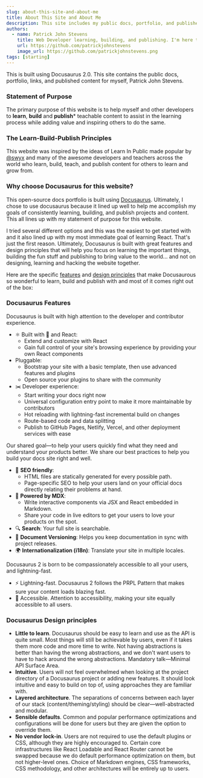 ```yaml
---
slug: about-this-site-and-about-me
title: About This Site and About Me
description: This site includes my public docs, portfolio, and published content. This primary purpose of this website is to help myself and other web developers to learn, build and publish teachable content to assist in the learning process while adding value and inspiring others to do the same.
authors:
  - name: Patrick John Stevens
    title: Web Developer learning, building, and publishing. I'm here to serve.
    url: https://github.com/patrickjohnstevens
    image_url: https://github.com/patrickjohnstevens.png
tags: [starting]
---
```


This is built using Docusaurus 2.0. This site contains the public docs, portfolio, links, and published content for myself, Patrick John Stevens.

### Statement of Purpose

The primary purpose of this website is to help myself and other developers to **learn**, **build** and **publish*** teachable content to assist in the learning process while adding value and inspiring others to do the same.

### The Learn-Build-Publish Principles

This website was inspired by the ideas of Learn In Public made popular by <a href="https://twitter.com/swyx" target="_blank">@swyx</a> and many of the awesome developers and teachers across the world who learn, build, teach, and publish content for others to learn and grow from.

### Why choose Docusaurus for this website?

This open-source docs portfolio is built using <a href="https://docusaurus.io/"  target="_blank">Docusaurus</a>. Ultimately, I chose to use docusaurus because it lined up well to help me accomplish my goals of consistently learning, building, and publish projects and content. This all lines up with my statement of purpose for this website.

I tried several different options and this was the easiest to get started with and it also lined up with my most immediate goal of learning React. That's just the first reason. Ultimately, Docusaurus is built with great features and design principles that will help you focus on learning the important things, building the fun stuff and publishing to bring value to the world... and not on designing, learning and hacking the website together.

Here are the specific <a href="https://docusaurus.io/docs#features" target="_blank">features</a> and <a href="https://docusaurus.io/docs#design-principles" target="_blank">design principles</a> that make Docusaurous so wonderful to learn, build and publish with and most of it comes right out of the box:

### Docusaurus Features

Docusaurus is built with high attention to the developer and contributor experience.

- ⚛️ Built with 💚 and React:
  - Extend and customize with React
  - Gain full control of your site's browsing experience by providing your own React components
- Pluggable:
  - Bootstrap your site with a basic template, then use advanced features and plugins
  - Open source your plugins to share with the community
- ✂️ Developer experience:
  - Start writing your docs right now
  - Universal configuration entry point to make it more maintainable by contributors
  - Hot reloading with lightning-fast incremental build on changes
  - Route-based code and data splitting
  - Publish to GitHub Pages, Netlify, Vercel, and other deployment services with ease

Our shared goal—to help your users quickly find what they need and understand your products better. We share our best practices to help you build your docs site right and well.

- 🎯 **SEO friendly**:
  - HTML files are statically generated for every possible path.
  - Page-specific SEO to help your users land on your official docs directly relating their problems at hand.
- 📝 **Powered by MDX**:
  - Write interactive components via JSX and React embedded in Markdown.
  - Share your code in live editors to get your users to love your products on the spot.
- 🔍 **Search**: Your full site is searchable.
- 💾 **Document Versioning**: Helps you keep documentation in sync with project releases.
- 🌍 **Internationalization (i18n)**: Translate your site in multiple locales.

Docusaurus 2 is born to be compassionately accessible to all your users, and lightning-fast.

- ⚡️ Lightning-fast. Docusaurus 2 follows the PRPL Pattern that makes sure your content loads blazing fast.
- 🦖 Accessible. Attention to accessibility, making your site equally accessible to all users.

### Docusaurus Design principles

- **Little to learn**. Docusaurus should be easy to learn and use as the API is quite small. Most things will still be achievable by users, even if it takes them more code and more time to write. Not having abstractions is better than having the wrong abstractions, and we don't want users to have to hack around the wrong abstractions. Mandatory talk—Minimal API Surface Area.
- **Intuitive**. Users will not feel overwhelmed when looking at the project directory of a Docusaurus project or adding new features. It should look intuitive and easy to build on top of, using approaches they are familiar with.
- **Layered architecture**. The separations of concerns between each layer of our stack (content/theming/styling) should be clear—well-abstracted and modular.
- **Sensible defaults**. Common and popular performance optimizations and configurations will be done for users but they are given the option to override them.
- **No vendor lock-in**. Users are not required to use the default plugins or CSS, although they are highly encouraged to. Certain core infrastructures like React Loadable and React Router cannot be swapped because we do default performance optimization on them, but not higher-level ones. Choice of Markdown engines, CSS frameworks, CSS methodology, and other architectures will be entirely up to users.